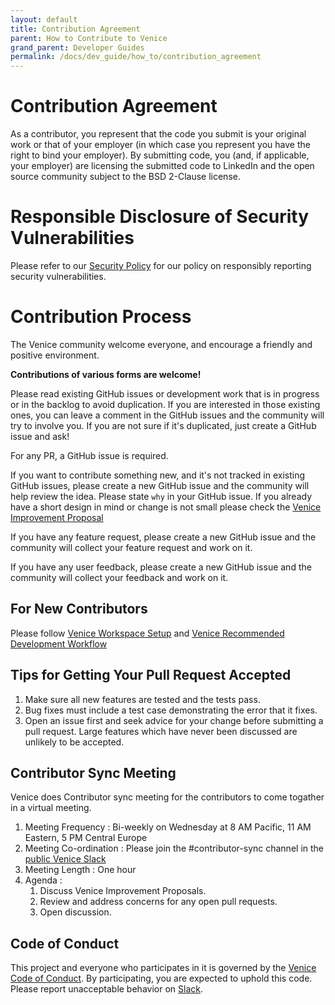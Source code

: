 ```yaml
---
layout: default
title: Contribution Agreement
parent: How to Contribute to Venice
grand_parent: Developer Guides
permalink: /docs/dev_guide/how_to/contribution_agreement
---
```


# Contribution Agreement

As a contributor, you represent that the code you submit is your
original work or that of your employer (in which case you represent
you have the right to bind your employer).  By submitting code, you
(and, if applicable, your employer) are licensing the submitted code
to LinkedIn and the open source community subject to the BSD 2-Clause
license.

# Responsible Disclosure of Security Vulnerabilities

Please refer to our [Security Policy](./SECURITY.md) for our policy on
responsibly reporting security vulnerabilities.

# Contribution Process

The Venice community welcome everyone, and encourage a friendly and positive environment.

**Contributions of various forms are welcome!**

Please read existing GitHub issues or development work that is in progress or in the backlog to avoid duplication. If you are interested in those existing ones, you can leave a comment in the GitHub issues and the community will try to involve you. If you are not sure if it's duplicated, just create a GitHub issue and ask!

For any PR, a GitHub issue is required.

If you want to contribute something new, and it's not tracked in existing GitHub issues, please create a new 
GitHub issue and the community will help review the idea. Please state `why` in your GitHub issue. 
If you already have a short design in mind or change is not small please check the 
[Venice Improvement Proposal](./design_doc.md) 

If you have any feature request, please create a new GitHub issue and the community will collect your feature request and work on it.

If you have any user feedback, please create a new GitHub issue and the community will collect your feedback and work on it.

## For New Contributors

Please follow [Venice Workspace Setup](./workspace_setup.md) and
[Venice Recommended Development Workflow](./recommended_development_workflow.md)

## Tips for Getting Your Pull Request Accepted

1. Make sure all new features are tested and the tests pass.
2. Bug fixes must include a test case demonstrating the error that it
   fixes.
3. Open an issue first and seek advice for your change before
   submitting a pull request. Large features which have never been
   discussed are unlikely to be accepted.

## Contributor Sync Meeting 

Venice does Contributor sync meeting for the contributors to come togather in a virtual meeting.

1. Meeting Frequency : Bi-weekly on Wednesday at 8 AM Pacific, 11 AM Eastern, 5 PM Central Europe
2. Meeting Co-ordination : Please join the #contributor-sync channel in the 
     [public Venice Slack](http://slack.venicedb.org/) 
3. Meeting Length : One hour 
4. Agenda : 
   1. Discuss Venice Improvement Proposals.
   2. Review and address concerns for any open pull requests.
   3. Open discussion.

## Code of Conduct

This project and everyone who participates in it is governed by the [Venice Code of Conduct](./CODE_OF_CONDUCT.md). By participating, you are expected to uphold this code. Please report unacceptable behavior on [Slack](https://venicedb.slack.com/archives/C03SLQWRSLF).